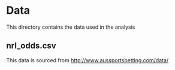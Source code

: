 # Data
This directory contains the data used in the analysis

## nrl_odds.csv
This data is sourced from http://www.aussportsbetting.com/data/
